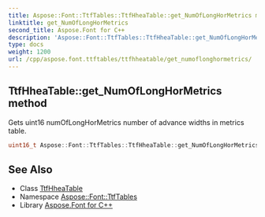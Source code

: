 ```yaml
---
title: Aspose::Font::TtfTables::TtfHheaTable::get_NumOfLongHorMetrics method
linktitle: get_NumOfLongHorMetrics
second_title: Aspose.Font for C++
description: 'Aspose::Font::TtfTables::TtfHheaTable::get_NumOfLongHorMetrics method. Gets uint16 numOfLongHorMetrics number of advance widths in metrics table in C++.'
type: docs
weight: 1200
url: /cpp/aspose.font.ttftables/ttfhheatable/get_numoflonghormetrics/
---
```

## TtfHheaTable::get_NumOfLongHorMetrics method


Gets uint16 numOfLongHorMetrics number of advance widths in metrics table.

```cpp
uint16_t Aspose::Font::TtfTables::TtfHheaTable::get_NumOfLongHorMetrics() const
```

## See Also

* Class [TtfHheaTable](../)
* Namespace [Aspose::Font::TtfTables](../../)
* Library [Aspose.Font for C++](../../../)
